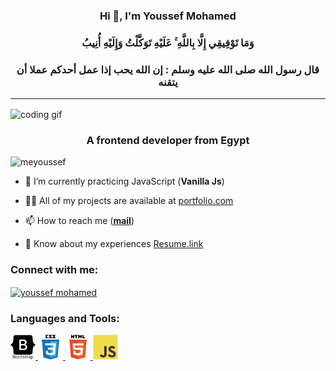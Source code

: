<h3 align="center">Hi 👋, I'm Youssef Mohamed</h1>
<h3 align="center">وَمَا تَوْفِيقِي إِلَّا بِاللَّهِ ۚ عَلَيْهِ تَوَكَّلْتُ وَإِلَيْهِ أُنِيبُ</h3>
<h3 align="center">قال رسول الله صلى الله عليه وسلم : إن الله يحب إذا عمل أحدكم عملا أن يتقنه</h3>

<hr>

<img align="center" src="https://cdn.dribbble.com/users/1059583/screenshots/4171367/media/34e69eb61a7bd8dea1c957a8b82605a7.gif" alt="coding gif">
<h3 align="center">A frontend developer from Egypt</h3>

<p align="left"> <img src="https://komarev.com/ghpvc/?username=meyoussef&label=Profile%20views&color=0e75b6&style=flat" alt="meyoussef" /> </p>

- 🌱 I’m currently practicing JavaScript (**Vanilla Js**)

- 👨‍💻 All of my projects are available at [portfolio.com](portfolio.com)

- 📫 How to reach me (**<a href = "mailto:YoussefMohamedElgohre1@gmail.com">mail</a>**)

- 📄 Know about my experiences [Resume.link](Resume.link)

<h3 align="left">Connect with me:</h3>
<p align="left">
<a href="https://www.linkedin.com/in/youssef-mohamed-73663b22b" target="blank"><img align="center" src="https://raw.githubusercontent.com/rahuldkjain/github-profile-readme-generator/master/src/images/icons/Social/linked-in-alt.svg" alt="youssef mohamed" height="30" width="40" /></a>
</p>

<h3 align="left">Languages and Tools:</h3>
<p align="left"> <a href="https://getbootstrap.com" target="_blank" rel="noreferrer"> <img src="https://raw.githubusercontent.com/devicons/devicon/master/icons/bootstrap/bootstrap-plain-wordmark.svg" alt="bootstrap" width="40" height="40"/> </a> <a href="https://www.w3schools.com/css/" target="_blank" rel="noreferrer"> <img src="https://raw.githubusercontent.com/devicons/devicon/master/icons/css3/css3-original-wordmark.svg" alt="css3" width="40" height="40"/> </a> <a href="https://www.w3.org/html/" target="_blank" rel="noreferrer"> <img src="https://raw.githubusercontent.com/devicons/devicon/master/icons/html5/html5-original-wordmark.svg" alt="html5" width="40" height="40"/> </a> <a href="https://developer.mozilla.org/en-US/docs/Web/JavaScript" target="_blank" rel="noreferrer"> <img src="https://raw.githubusercontent.com/devicons/devicon/master/icons/javascript/javascript-original.svg" alt="javascript" width="40" height="40"/> </a> </p>
